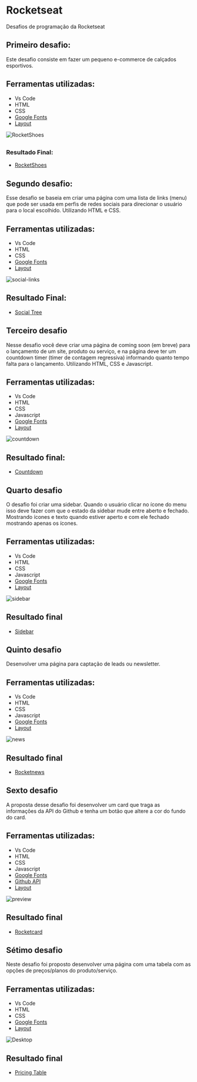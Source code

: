 # Rocketseat

 Desafios de programação da Rocketseat

## Primeiro desafio:

Este desafio consiste em fazer um pequeno e-commerce de calçados esportivos.

## Ferramentas utilizadas:

- Vs Code
- HTML
- CSS
- [Google Fonts](https://fonts.google.com/)
- [Layout](https://www.figma.com/file/iSQh5XZbkiiEDee3mHnhl4/DD-%2F-RocketShoes/duplicate?node-id=0%3A1)

![RocketShoes](https://user-images.githubusercontent.com/71888055/152251356-da873e0c-6518-4aa3-a556-c1a3f98a4f04.png)

##

### Resultado Final:

- [RocketShoes](https://athilas-silva.github.io/desafios-rocketseat/rocketShoes/index.html)

##

## Segundo desafio:

Esse desafio se baseia em criar uma página com uma lista de links (menu) que pode ser usada em perfis de redes sociais para direcionar o usuário para o local escolhido. Utilizando HTML e CSS.

## Ferramentas utilizadas:

- Vs Code
- HTML
- CSS
- [Google Fonts](https://fonts.google.com/)
- [Layout](https://www.figma.com/file/yi1ycIyAW8QiGiX9bMFHkU/DD-%2F-Social-links/duplicate)

![social-links](https://user-images.githubusercontent.com/71888055/155003782-9e70bd16-45d3-4255-8d7d-baa6da87471e.png)

##

## Resultado Final:

- [Social Tree](https://athilas-silva.github.io/desafios-rocketseat/social-links/index.html)

##

## Terceiro desafio

Nesse desafio você deve criar uma página de coming soon (em breve) para o lançamento de um site, produto ou serviço, e na página deve ter um countdown timer (timer de contagem regressiva) informando quanto tempo falta para o lançamento. Utilizando HTML, CSS e Javascript.

## Ferramentas utilizadas:

- Vs Code
- HTML
- CSS
- Javascript
- [Google Fonts](https://fonts.google.com/)
- [Layout](https://www.figma.com/file/oDZqw3v8fem3v3RC7bTKV5/DD-%2F-Countdown/duplicate?node-id=0%3A1)

![countdown](https://user-images.githubusercontent.com/71888055/155165166-a493c235-ac67-4218-ab79-3f14b85420e9.png)

## Resultado final:

- [Countdown](https://athilas-silva.github.io/desafios-rocketseat/countdown/index.html)

##

## Quarto desafio

O desafio foi criar uma sidebar. Quando o usuário clicar no ícone do menu isso deve fazer com que o estado da sidebar mude entre aberto e fechado. Mostrando ícones e texto quando estiver aperto e com ele fechado mostrando apenas os ícones.

## Ferramentas utilizadas:

- Vs Code
- HTML
- CSS
- Javascript
- [Google Fonts](https://fonts.google.com/)
- [Layout](https://www.figma.com/file/iOuqAlZvhAMkkfjCMFyc7Y/DD-%2F-Sidebar-Responsiva/duplicate?node-id=0%3A1)

![sidebar](https://user-images.githubusercontent.com/71888055/155397389-04e87ecd-2cb3-45df-88c2-2e74b69f877d.jpg)

## Resultado final

- [Sidebar](https://athilas-silva.github.io/desafios-rocketseat/sidebar/index.html)

##
## Quinto desafio

Desenvolver uma página para captação de leads ou newsletter.

## Ferramentas utilizadas:

- Vs Code
- HTML
- CSS
- Javascript
- [Google Fonts](https://fonts.google.com/)
- [Layout](https://www.figma.com/file/OVTHLjc2hi3MSQiYm9BplU/DD-%2F-RocketNews/duplicate?node-id=3%3A2)

![news](https://user-images.githubusercontent.com/71888055/155557312-9e6df2e4-ec34-4d57-a59a-9ac090fae8c8.png)

## Resultado final

- [Rocketnews](https://athilas-silva.github.io/desafios-rocketseat/rocketnews/index.html)

##

## Sexto desafio

A proposta desse desafio foi desenvolver um card que traga as informações da API do Github e tenha um botão que altere a cor do fundo do card.

## Ferramentas utilizadas:

- Vs Code
- HTML
- CSS
- Javascript
- [Google Fonts](https://fonts.google.com/)
- [Github API](https://api.github.com/)
- [Layout](https://www.figma.com/file/xszb6WTlwCXWqE5jg4q2SO/DD-%2F-Rocketcard/duplicate?node-id=3%3A2)

![preview](https://user-images.githubusercontent.com/71888055/156444911-17abf62a-1417-4638-a56e-bdbadbcb4d69.gif)

## Resultado final

- [Rocketcard](https://athilas-silva.github.io/desafios-rocketseat/rocketcard/index.html)

##

## Sétimo desafio

Neste desafio foi proposto desenvolver uma página com uma tabela com as opções de preços/planos do produto/serviço.

## Ferramentas utilizadas:

- Vs Code
- HTML
- CSS
- [Google Fonts](https://fonts.google.com/)
- [Layout](https://www.figma.com/file/sSq019RDznSm3eyZoo3OHc/DD-%2F-Pricing-Table/duplicate)

![Desktop](https://user-images.githubusercontent.com/71888055/156863439-e1638561-00cc-4d34-b1dd-435ea24d6497.png)

## Resultado final

- [Pricing Table](https://athilas-silva.github.io/desafios-rocketseat/pricingtable/index.html)
